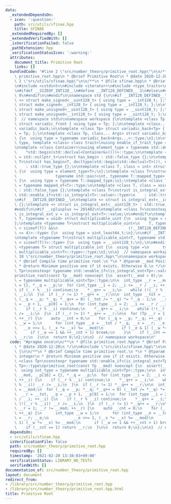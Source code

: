 ```yaml
---
data:
  _extendedDependsOn:
  - icon: ':question:'
    path: src/utils/sfinae.hpp
    title: SFINAE
  _extendedRequiredBy: []
  _extendedVerifiedWith: []
  _isVerificationFailed: false
  _pathExtension: hpp
  _verificationStatusIcon: ':warning:'
  attributes:
    document_title: Primitive Root
    links: []
  bundledCode: "#line 2 \"src/number_theory/primitive_root.hpp\"\n\n/**\n * @file\
    \ primitive_root.hpp\n * @brief Primitive Root\n * @date 2020-12-28\n */\n\n#line\
    \ 2 \"src/utils/sfinae.hpp\"\n\n/**\n * @file sfinae.hpp\n * @brief SFINAE\n */\n\
    \n#include <cstdint>\n#include <iterator>\n#include <type_traits>\n\n#ifndef __INT128_DEFINED__\n\
    \n#ifdef __SIZEOF_INT128__\n#define __INT128_DEFINED__ 1\n#else\n#define __INT128_DEFINED__\
    \ 0\n#endif\n\n#endif\n\nnamespace std {\n\n#if __INT128_DEFINED__\n\ntemplate\
    \ <> struct make_signed<__uint128_t> { using type = __int128_t; };\ntemplate <>\
    \ struct make_signed<__int128_t> { using type = __int128_t; };\n\ntemplate <>\
    \ struct make_unsigned<__uint128_t> { using type = __uint128_t; };\ntemplate <>\
    \ struct make_unsigned<__int128_t> { using type = __uint128_t; };\n\n#endif\n\n\
    }  // namespace std\n\nnamespace workspace {\n\ntemplate <class Tp, class... Args>\
    \ struct variadic_front { using type = Tp; };\n\ntemplate <class... Args> struct\
    \ variadic_back;\n\ntemplate <class Tp> struct variadic_back<Tp> { using type\
    \ = Tp; };\n\ntemplate <class Tp, class... Args> struct variadic_back<Tp, Args...>\
    \ {\n  using type = typename variadic_back<Args...>::type;\n};\n\ntemplate <class\
    \ type, template <class> class trait>\nusing enable_if_trait_type = typename std::enable_if<trait<type>::value>::type;\n\
    \ntemplate <class Container>\nusing element_type = typename std::decay<decltype(\n\
    \    *std::begin(std::declval<Container&>()))>::type;\n\ntemplate <class T, class\
    \ = std::nullptr_t>\nstruct has_begin : std::false_type {};\n\ntemplate <class\
    \ T>\nstruct has_begin<T, decltype(std::begin(std::declval<T>()), nullptr)>\n\
    \    : std::true_type {};\n\ntemplate <class T, class = int> struct mapped_of\
    \ {\n  using type = element_type<T>;\n};\ntemplate <class T>\nstruct mapped_of<T,\n\
    \                 typename std::pair<int, typename T::mapped_type>::first_type>\
    \ {\n  using type = typename T::mapped_type;\n};\ntemplate <class T> using mapped_type\
    \ = typename mapped_of<T>::type;\n\ntemplate <class T, class = void> struct is_integral_ext\
    \ : std::false_type {};\ntemplate <class T>\nstruct is_integral_ext<\n    T, typename\
    \ std::enable_if<std::is_integral<T>::value>::type>\n    : std::true_type {};\n\
    \n#if __INT128_DEFINED__\n\ntemplate <> struct is_integral_ext<__int128_t> : std::true_type\
    \ {};\ntemplate <> struct is_integral_ext<__uint128_t> : std::true_type {};\n\n\
    #endif\n\n#if __cplusplus >= 201402\n\ntemplate <class T>\nconstexpr static bool\
    \ is_integral_ext_v = is_integral_ext<T>::value;\n\n#endif\n\ntemplate <typename\
    \ T, typename = void> struct multiplicable_uint {\n  using type = uint_least32_t;\n\
    };\ntemplate <typename T>\nstruct multiplicable_uint<\n    T, typename std::enable_if<(2\
    \ < sizeof(T)) &&\n                               (!__INT128_DEFINED__ || sizeof(T)\
    \ <= 4)>::type> {\n  using type = uint_least64_t;\n};\n\n#if __INT128_DEFINED__\n\
    \ntemplate <typename T>\nstruct multiplicable_uint<T, typename std::enable_if<(4\
    \ < sizeof(T))>::type> {\n  using type = __uint128_t;\n};\n\n#endif\n\ntemplate\
    \ <typename T> struct multiplicable_int {\n  using type =\n      typename std::make_signed<typename\
    \ multiplicable_uint<T>::type>::type;\n};\n\n}  // namespace workspace\n#line\
    \ 10 \"src/number_theory/primitive_root.hpp\"\n\nnamespace workspace {\n\n/**\n\
    \ * @brief Compile time primitive root.\n *\n * @tparam __mod Positive integer\n\
    \ * @return Minimum positive one if it exists. Otherwise 0.\n */\ntemplate <class\
    \ Tp>\nconstexpr typename std::enable_if<(is_integral_ext<Tp>::value), Tp>::type\n\
    primitive_root(const Tp __mod) noexcept {\n  assert(__mod > 0);\n  using int_type\
    \ = typename multiplicable_uint<Tp>::type;\n\n  int_type __r = __mod, __p[16]\
    \ = {}, *__q = __p;\n  for (int_type __i = 2; __i <= __r / __i; ++__i) {\n   \
    \ if (__r % __i) continue;\n    *__q++ = __i;\n    while (!(__r % __i)) __r /=\
    \ __i;\n  }\n  if (__r != 1) *__q++ = __r;\n\n  int_type __tot = __mod;\n  for\
    \ (__q = __p; *__q; *__q++ = 0) (__tot /= *__q) *= *__q - 1;\n  __r = __tot, __q\
    \ = __p + 1, __p[0] = 1;\n  for (int_type __i = 2; __i <= __r / __i; ++__i) {\n\
    \    if (__r % __i) continue;\n    *__q++ = __i;\n    while (!(__r % __i)) __r\
    \ /= __i;\n  }\n  if (__r != 1) *__q++ = __r;\n\n  for (Tp __r = 1; __r != __mod;\
    \ ++__r) {\n    auto __cnt = 0;\n    for (__q = __p; *__q; ++__q) {\n      int_type\
    \ __w = 1;\n      for (int_type __e = __tot / *__q, __x = __r; __e;\n        \
    \   __e >>= 1, (__x *= __x) %= __mod)\n        if (__e & 1) (__w *= __x) %= __mod;\n\
    \      if (__w == 1 && ++__cnt > 1) break;\n    }\n    if (__cnt == 1) return\
    \ __r;\n  }\n\n  return 0;\n};\n\n}  // namespace workspace\n"
  code: "#pragma once\n\n/**\n * @file primitive_root.hpp\n * @brief Primitive Root\n\
    \ * @date 2020-12-28\n */\n\n#include \"src/utils/sfinae.hpp\"\n\nnamespace workspace\
    \ {\n\n/**\n * @brief Compile time primitive root.\n *\n * @tparam __mod Positive\
    \ integer\n * @return Minimum positive one if it exists. Otherwise 0.\n */\ntemplate\
    \ <class Tp>\nconstexpr typename std::enable_if<(is_integral_ext<Tp>::value),\
    \ Tp>::type\nprimitive_root(const Tp __mod) noexcept {\n  assert(__mod > 0);\n\
    \  using int_type = typename multiplicable_uint<Tp>::type;\n\n  int_type __r =\
    \ __mod, __p[16] = {}, *__q = __p;\n  for (int_type __i = 2; __i <= __r / __i;\
    \ ++__i) {\n    if (__r % __i) continue;\n    *__q++ = __i;\n    while (!(__r\
    \ % __i)) __r /= __i;\n  }\n  if (__r != 1) *__q++ = __r;\n\n  int_type __tot\
    \ = __mod;\n  for (__q = __p; *__q; *__q++ = 0) (__tot /= *__q) *= *__q - 1;\n\
    \  __r = __tot, __q = __p + 1, __p[0] = 1;\n  for (int_type __i = 2; __i <= __r\
    \ / __i; ++__i) {\n    if (__r % __i) continue;\n    *__q++ = __i;\n    while\
    \ (!(__r % __i)) __r /= __i;\n  }\n  if (__r != 1) *__q++ = __r;\n\n  for (Tp\
    \ __r = 1; __r != __mod; ++__r) {\n    auto __cnt = 0;\n    for (__q = __p; *__q;\
    \ ++__q) {\n      int_type __w = 1;\n      for (int_type __e = __tot / *__q, __x\
    \ = __r; __e;\n           __e >>= 1, (__x *= __x) %= __mod)\n        if (__e &\
    \ 1) (__w *= __x) %= __mod;\n      if (__w == 1 && ++__cnt > 1) break;\n    }\n\
    \    if (__cnt == 1) return __r;\n  }\n\n  return 0;\n};\n\n}  // namespace workspace\n"
  dependsOn:
  - src/utils/sfinae.hpp
  isVerificationFile: false
  path: src/number_theory/primitive_root.hpp
  requiredBy: []
  timestamp: '2021-02-20 13:38:03+09:00'
  verificationStatus: LIBRARY_NO_TESTS
  verifiedWith: []
documentation_of: src/number_theory/primitive_root.hpp
layout: document
redirect_from:
- /library/src/number_theory/primitive_root.hpp
- /library/src/number_theory/primitive_root.hpp.html
title: Primitive Root
---
```

